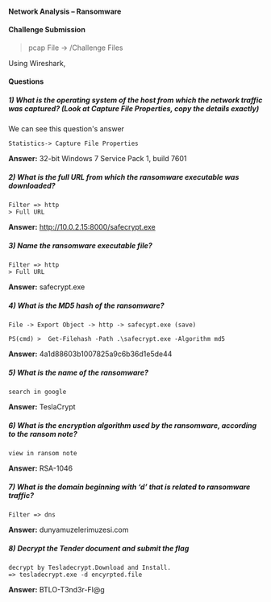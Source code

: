 #### Network Analysis – Ransomware

#### Challenge Submission

> pcap File ->  /Challenge Files

Using Wireshark, 

#### Questions

##### 1) What is the operating system of the host from which the network traffic was captured? (Look at Capture File Properties, copy the details exactly) 

We can see this question's answer 

```
Statistics-> Capture File Properties
```

**Answer:** 32-bit Windows 7 Service Pack 1, build 7601

##### 2) What is the full URL from which the ransomware executable was downloaded?

```
Filter => http 
> Full URL
```

**Answer:** http://10.0.2.15:8000/safecrypt.exe

##### 3) Name the ransomware executable file?

```
Filter => http 
> Full URL
```

**Answer:** safecrypt.exe

##### 4) What is the MD5 hash of the ransomware?

```
File -> Export Object -> http -> safecypt.exe (save)

PS(cmd) >  Get-Filehash -Path .\safecrypt.exe -Algorithm md5
```

**Answer:** 4a1d88603b1007825a9c6b36d1e5de44

##### 5) What is the name of the ransomware? 

```
search in google
```

**Answer:** TeslaCrypt

##### 6) What is the encryption algorithm used by the ransomware, according to the ransom note? 

```
view in ransom note
```

**Answer:** RSA-1046

##### 7) What is the domain beginning with ‘d’ that is related to ransomware traffic?

```
Filter => dns
```

**Answer:** dunyamuzelerimuzesi.com

##### 8) Decrypt the Tender document and submit the flag

```
decrypt by Tesladecrypt.Download and Install. 
=> tesladecrypt.exe -d encyrpted.file
```

**Answer:**  BTLO-T3nd3r-Fl@g

